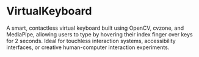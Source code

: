 # VirtualKeyboard
A smart, contactless virtual keyboard built using OpenCV, cvzone, and MediaPipe, allowing users to type by hovering their index finger over keys for 2 seconds. Ideal for touchless interaction systems, accessibility interfaces, or creative human-computer interaction experiments.
